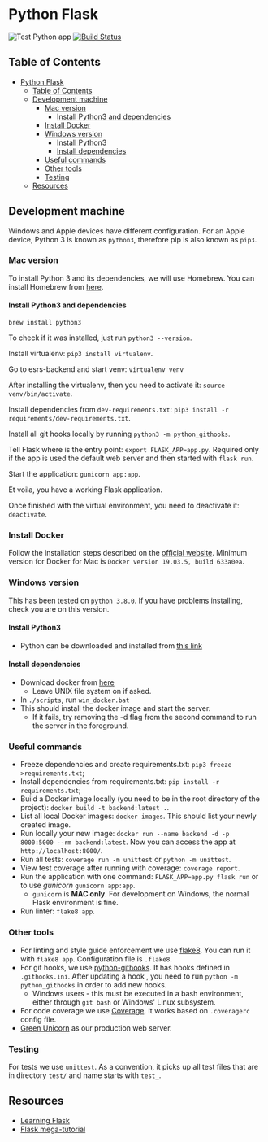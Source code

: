 # Python Flask

![Test Python app](https://github.com/georgeracu/esrs-backend/workflows/Test%20Python%20app/badge.svg)
[![Build Status](https://dev.azure.com/azure0047/esrs-backend/_apis/build/status/georgeracu.esrs-backend?branchName=master)](https://dev.azure.com/azure0047/esrs-backend/_build/latest?definitionId=1&branchName=master)

## Table of Contents

- [Python Flask](#python-flask)
  - [Table of Contents](#table-of-contents)
  - [Development machine](#development-machine)
    - [Mac version](#mac-version)
      - [Install Python3 and dependencies](#install-python3-and-dependencies)
    - [Install Docker](#install-docker)
    - [Windows version](#windows-version)
      - [Install Python3](#install-python3)
      - [Install dependencies](#install-dependencies)
    - [Useful commands](#useful-commands)
    - [Other tools](#other-tools)
    - [Testing](#testing)
  - [Resources](#resources)

## Development machine

Windows and Apple devices have different configuration. For an Apple device, Python 3 is known as `python3`, therefore pip is also known as `pip3`.

### Mac version

To install Python 3 and its dependencies, we will use Homebrew. You can install Homebrew from [here](https://brew.sh/).

#### Install Python3 and dependencies

`brew install python3`

To check if it was installed, just run `python3 --version`.

Install virtualenv: `pip3 install virtualenv`.

Go to esrs-backend and start venv: `virtualenv venv`

After installing the virtualenv, then you need to activate it: `source venv/bin/activate`.

Install dependencies from `dev-requirements.txt`: `pip3 install -r requirements/dev-requirements.txt`.

Install all git hooks locally by running `python3 -m python_githooks`.

Tell Flask where is the entry point: `export FLASK_APP=app.py`. Required only if the app is used the default web server and then started with `flask run`.

Start the application: `gunicorn app:app`.

Et voila, you have a working Flask application.

Once finished with the virtual environment, you need to deactivate it: `deactivate`.

### Install Docker

Follow the installation steps described on the [official website](https://docs.docker.com/install/). Minimum version for Docker for Mac is `Docker version 19.03.5, build 633a0ea`.

### Windows version

This has been tested on `python 3.8.0`. If you have problems installing, check you are on this version.

#### Install Python3

- Python can be downloaded and installed from [this link](https://www.python.org/downloads/)

#### Install dependencies

- Download docker from [here](https://docs.docker.com/install/)
  - Leave UNIX file system on if asked.
- In `./scripts`, run `win_docker.bat`
- This should install the docker image and start the server.
  - If it fails, try removing the -d flag from the second command to run the server in the foreground.

### Useful commands

- Freeze dependencies and create requirements.txt: `pip3 freeze >requirements.txt`;
- Install dependencies from requirements.txt: `pip install -r requirements.txt`;
- Build a Docker image locally (you need to be in the root directory of the project): `docker build -t backend:latest .`.
- List all local Docker images: `docker images`. This should list your newly created image.
- Run locally your new image: `docker run --name backend -d -p 8000:5000 --rm backend:latest`. Now you can access the app at `http://localhost:8000/`.
- Run all tests: `coverage run -m unittest` or `python -m unittest`.
- View test coverage after running with coverage: `coverage report`.
- Run the application with one command: `FLASK_APP=app.py flask run` or to use _gunicorn_ `gunicorn app:app`.
  - `gunicorn` is **MAC only**. For development on Windows, the normal Flask environment is fine.
- Run linter: `flake8 app`.

### Other tools

- For linting and style guide enforcement we use [flake8](https://flake8.pycqa.org/en/latest/index.html). You can run it with `flake8 app`. Configuration file is `.flake8`.
- For git hooks, we use [python-githooks](https://github.com/ygpedroso/python-githooks). It has hooks defined in `.githooks.ini`. After updating a hook , you need to run `python -m python_githooks` in order to add new hooks.
  - Windows users - this must be executed in a bash environment, either through `git bash` or Windows' Linux subsystem.
- For code coverage we use [Coverage](https://coverage.readthedocs.io). It works based on `.coveragerc` config file.
- [Green Unicorn](https://gunicorn.org/#quickstart) as our production web server.

### Testing

For tests we use `unittest`. As a convention, it picks up all test files that are in directory `test/` and name starts with `test_`.

## Resources

- [Learning Flask](https://pythonise.com/series/learning-flask/your-first-flask-app)
- [Flask mega-tutorial](https://blog.miguelgrinberg.com/post/the-flask-mega-tutorial-part-i-hello-world)
